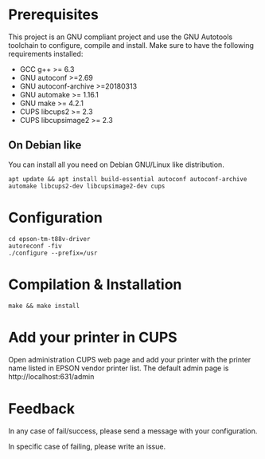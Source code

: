 # Prerequisites

This project is an GNU compliant project and use the GNU Autotools
toolchain to configure, compile and install. Make sure to have the
following requirements installed:

 * GCC g++ >= 6.3
 * GNU autoconf >=2.69
 * GNU autoconf-archive >=20180313
 * GNU automake >= 1.16.1
 * GNU make >= 4.2.1
 * CUPS libcups2 >= 2.3
 * CUPS libcupsimage2 >= 2.3
 
## On Debian like

You can install all you need on Debian GNU/Linux like distribution.
```
apt update && apt install build-essential autoconf autoconf-archive automake libcups2-dev libcupsimage2-dev cups
```

# Configuration

```
cd epson-tm-t88v-driver
autoreconf -fiv
./configure --prefix=/usr
```

# Compilation & Installation

```
make && make install
```

# Add your printer in CUPS

Open administration CUPS web page and add your printer with the
printer name listed in EPSON vendor printer list. The default admin
page is http://localhost:631/admin

# Feedback

In any case of fail/success, please send a message with your
configuration.

In specific case of failing, please write an issue.
